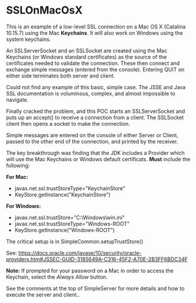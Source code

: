 # SSLOnMacOsX
This is an example of a low-level SSL connection on a Mac OS X (Catalina 10.15.7) using the Mac **Keychains**. It will 
also work on Windows using the system keychains.

An SSLServerSocket and an SSLSocket are created using the Mac Keychains (or Windows standard certificates) as the source of the certificates needed to validate the connection.
These then connect and exchange simple messages (entered from the console). Entering QUIT on either side terminates both server and client.

Could not find any example of this basic, simple case. The JSSE and Java SSL documentation is voluminous, complex, and almost impossible to navigate.

Finally cracked the problem, and this POC starts an SSLServerSocket and puts up an accept() to receive a connection from a client. The SSLSocket client then opens a socket to make the connection.

Simple messages are entered on the console of either Server or Client, passed to the other end of the connection, and printed by the receiver.

The key breakthrough was finding that the JDK includes a Provider which will use the Mac Keychains or Windows default certificats. **Must** include the following:

**For Mac:**
- javax.net.ssl.trustStoreType="KeychainStore"
- KeyStore.getInstance("KeychainStore")

**For Windows:**
- javax.net.ssl.trustStore="C:\\Windows\\win.ini"
- javax.net.ssl.trustStoreType="Windows-ROOT"
- KeyStore.getInstance("Windows-ROOT")

The critical setup is in SimpleCommon.setupTrustStore()

See: https://docs.oracle.com/javase/10/security/oracle-providers.htm#JSSEC-GUID-3185649A-C316-45F2-A70E-2B3FF6BDC34F

**Note:** If prompted for your password on a Mac in order to access the Keychain, select the *Always Allow* button.


See the comments at the top of SimpleServer for more details and how to execute the server and client..